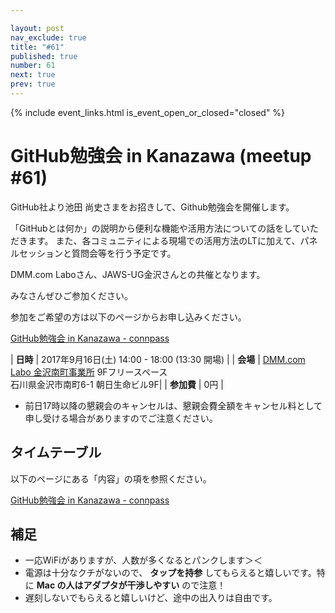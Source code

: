 ```yaml
---

layout: post
nav_exclude: true
title: "#61"
published: true
number: 61
next: true
prev: true
---
```


{% include event_links.html is_event_open_or_closed="closed" %}

# GitHub勉強会 in Kanazawa (meetup #61)

GitHub社より池田 尚史さまをお招きして、Github勉強会を開催します。

「GitHubとは何か」の説明から便利な機能や活用方法についての話をしていただきます。
また、各コミュニティによる現場での活用方法のLTに加えて、パネルセッションと質問会等を行う予定です。

DMM.com Laboさん、JAWS-UG金沢さんとの共催となります。

みなさんぜひご参加ください。

参加をご希望の方は以下のページからお申し込みください。

[GitHub勉強会 in Kanazawa \- connpass](https://connpass.com/event/62218/)


| **日時**   | 2017年9月16日(土) 14:00 - 18:00 (13:30 開場) |
| **会場**   | [DMM\.com Labo 金沢南町事業所](https://dmm-corp.com/company/labo/) 9Fフリースペース<br>石川県金沢市南町6-1 朝日生命ビル9F|
| **参加費** | 0円 |

* 前日17時以降の懇親会のキャンセルは、懇親会費全額をキャンセル料として申し受ける場合がありますのでご注意ください。


## タイムテーブル

以下のページにある「内容」の項を参照ください。

[GitHub勉強会 in Kanazawa \- connpass](https://connpass.com/event/62218/)


## 補足

- 一応WiFiがありますが、人数が多くなるとパンクします＞＜
- 電源は十分なクチがないので、 **タップを持参** してもらえると嬉しいです。特に **Mac の人はアダプタが干渉しやすい** ので注意！
- 遅刻しないでもらえると嬉しいけど、途中の出入りは自由です。


